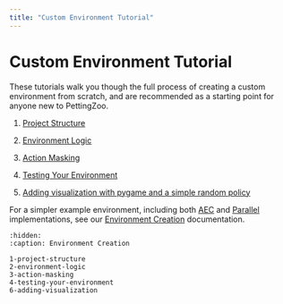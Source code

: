 ```yaml
---
title: "Custom Environment Tutorial"
---
```


# Custom Environment Tutorial

These tutorials walk you though the full process of creating a custom environment from scratch, and are recommended as a starting point for anyone new to PettingZoo.

1. [Project Structure](/tutorials/custom_environment/1-project-structure.md)

2. [Environment Logic](/tutorials/custom_environment/2-environment-logic.md)

3. [Action Masking](/tutorials/custom_environment/3-action-masking.md)

4. [Testing Your Environment](/tutorials/custom_environment/4-testing-your-environment.md)

5. [Adding visualization with pygame and a simple random policy](/tutorials/custom_environment/6-adding-visualization.md)

For a simpler example environment, including both [AEC](/api/aec/) and [Parallel](/api/aec/) implementations, see our [Environment Creation](/content/environment_creation/) documentation.


```{toctree}
:hidden:
:caption: Environment Creation

1-project-structure
2-environment-logic
3-action-masking
4-testing-your-environment
6-adding-visualization
```
